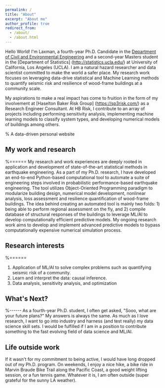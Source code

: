 ```yaml
---
permalink: /
title: "About"
excerpt: "About me"
author_profile: true
redirect_from: 
  - /about/
  - /about.html
---
```



Hello World! I'm Laxman, a fourth-year Ph.D. Candidate in the [Department of Civil and Environmental Engineering](https://www.cee.ucla.edu/) and a second-year Masters student in the [Department of Statistics] (http://statistics.ucla.edu/) at University of California, Los Angeles (UCLA). I am a natural hazard researcher and data scientist committed to make the world a safer place. My research work focuses on leveraging data-drive statistical and Machine Learning methods to quantify seismic risk and resilience of wood-frame buildings at a community scale. 

My aspirations to make a real impact has come to fruition in the form of my involvement at [Haselton Baker Risk Group] (https://sp3risk.com/) as a Research Engineer Consultant. At HB Risk, I contribute to an array of projects including performing sensitivity analysis, implementing machine learning models to classify system types, and developing numerical models of buildings among others. 

% A data-driven personal website
## My work and research 
%======
My research and work experiences are deeply rooted in application and development of state-of-the-art statistical methods in earthquake engineering. As a part of my Ph.D. research, I have developed an end-to-end Python-based computational tool to automate a suite of engineering steps involved in probabilistic performance-based earthquake engineering. The tool utilizes Object-Oriented Programming paradigm to modularize building design, numerical model development, nonlinear analysis, loss assessment and resilience quantification of wood-frame buildings. The idea behind creating an automated tool is mainly two folds: 1) being able to perform regional assessment on the fly, and 2) compile database of structural responses of the buildings to leverage ML/AI to develop computationally efficient predictive models. My ongoing research work aims to develop and implement advanced predictive models to bypass computationally expensive numerical simulation process. 


## Research interests
%======
1. Application of ML/AI to solve complex problems such as quantifying seismic risk of a community.
1. Learn and interpret the data: causal inference.
1. Data analysis, sensitivity analysis, and optimization


## What's Next? 
%------
As a fourth-year Ph.D. student, I often get asked, "Sooo, what are your future plans?" My answers is always the same. As much as I love research, I want to go into industry and harness (and test really) my data science skill sets. I would be fulfilled if I am in a position to contribute something to the fast evolving field of data science and ML/AI.



## Life outside work
If it wasn't for my commitment to being active, I would have long dropped out of my Ph.D. program. On weekends, I enjoy a nice hike, a bike ride in Marvin Braude Bike Trail along the Pacific Coast, a good weight lifting session, or a fun tennis game. Whatever it is, I am often outside (super grateful for the sunny LA weather). 
